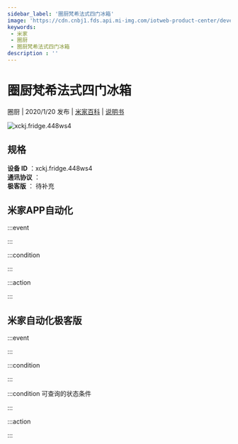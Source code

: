 ```yaml
---
sidebar_label: '圈厨梵希法式四门冰箱'
image: 'https://cdn.cnbj1.fds.api.mi-img.com/iotweb-product-center/developer_1571302222743fx4CEEvL.png?GalaxyAccessKeyId=AKVGLQWBOVIRQ3XLEW&Expires=9223372036854775807&Signature=YqZAjs4tOjHrXpCnJ0uhCJ58qKE='
keywords: 
 - 米家
 - 圈厨
 - 圈厨梵希法式四门冰箱
description : ''
---
```

# 圈厨梵希法式四门冰箱

圈厨 | 2020/1/20 发布 | [米家百科](https://home.mi.com/webapp/content/baike/product/index.html?model=xckj.fridge.448ws4) | [说明书](https://home.mi.com/views/introduction.html?model=xckj.fridge.448ws4&region=cn)

![xckj.fridge.448ws4](https://cdn.cnbj1.fds.api.mi-img.com/iotweb-product-center/developer_1571302222743fx4CEEvL.png?GalaxyAccessKeyId=AKVGLQWBOVIRQ3XLEW&Expires=9223372036854775807&Signature=YqZAjs4tOjHrXpCnJ0uhCJ58qKE=)

## 规格  
> 
**设备 ID** ：xckj.fridge.448ws4  
**通讯协议** ：  
**极客版**  ： 待补充 


## 米家APP自动化  

:::event  

:::

:::condition  

:::

:::action   

:::

## 米家自动化极客版  

:::event  

:::

:::condition  

:::

:::condition 可查询的状态条件  

:::

:::action  

:::

        
